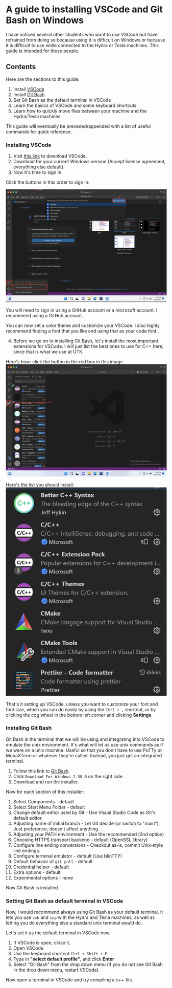 # A guide to installing VSCode and Git Bash on Windows
I have noticed several other students who want to use VSCode but have refrained from doing so because using it is difficult on Windows or because it is difficult to use while connected to the Hydra or Tesla machines.
This guide is intended for those people.


## Contents
Here are the sections to this guide:
1. Install [VSCode](https://code.visualstudio.com/Download)
2. Install [Git Bash]()
3. Set Git Bash as the default terminal in VSCode
4. Learn the basics of VSCode and some keyboard shortcuts
5. Learn how to quickly move files between your machine and the Hydra/Tesla machines

This guide will eventually be preceded/appended with a list of useful commands for quick reference.

### Installing VSCode

1. Visit [this link](https://code.visualstudio.com/Download) to download VSCode.
2. Download for your current Windows version (Accept license agreement, everything else default).
3. Now it's time to sign in.

Click the buttons in this order to sign in:

![Image of vscode)](images/loggingintovscode.png)

You will need to sign in using a GitHub account or a microsoft account.
I recommend using a GitHub account.

You can now set a color theme and customize your VSCode. I also highly recommend finding a font that you like and using that as your code font.

4. Before we go on to installing Git Bash, let's install the most important extensions for VSCode. 
I will just list the best ones to use for C++ here, since that is what we use at UTK.

Here's how: click the button in the red box in this image.
![Image of vscode showing extension button](images/installingextensions.png)

Here's the list you should install:
![List of extensions](images/extensionlist.png)

That's it setting up VSCode, unless you want to customize your font and font size, which you can do easily by using the `Ctrl + ,` shortcut, or by clicking the cog wheel in the bottom left corner and clicking **Settings**.

### Installing Git Bash

Git Bash is the terminal that we will be using and integrating into VSCode to emulate the unix environment. It's what will let us use unix commands as if we were on a unix machine. Useful so that you don't have to use PuTTy or MobaXTerm or whatever they're called.
Instead, you just get an integrated terminal.

1. Follow this link to [Git Bash](https://git-scm.com/downloads).
2. Click `Download For Windows 2.38.0` on the right side.
3. Download and run the installer.

Now for each section of this installer:

1. Select Components                 - default
2. Select Start Menu Folder          - default
3. Change default editor used by Git - Use Visual Studio Code as Git's default editor.
4. Adjusting name of initial branch  - Let Git decide (or switch to "main"). Just preference, doesn't affect anything.
5. Adjusting your PATH environment   - Use the recommended (2nd option)
6. Choosing HTTPS transport backend  - default (OpenSSL library)
7. Configure line ending conversions - Checkout as-is, commit Unix-style line endings.
8. Configure terminal emulator       - default (Use MinTTY)
9. Default behavior of `git pull`    - default
10. Credential helper                - default
11. Extra options                    - default
12. Experimental options             - none

Now Git Bash is installed.


### Setting Git Bash as default terminal in VSCode

Now, I would recommend always using Git Bash as your default terminal. It lets you use `ssh` and `scp` with the Hydra and Tesla machines, as well as letting you do everything else a standard unix terminal would do.

Let's set it as the default terminal in VSCode now.

1. If VSCode is open, close it.
2. Open VSCode
3. Use the keyboard shortcut `Ctrl + Shift + P`
4. Type in **"select default profile"**, and click **Enter**
5. Select "Git Bash" from the drop down menu (If you do not see Git Bash in the drop down menu, restart VSCode).

Now open a terminal in VSCode and try compiling a c++ file.


